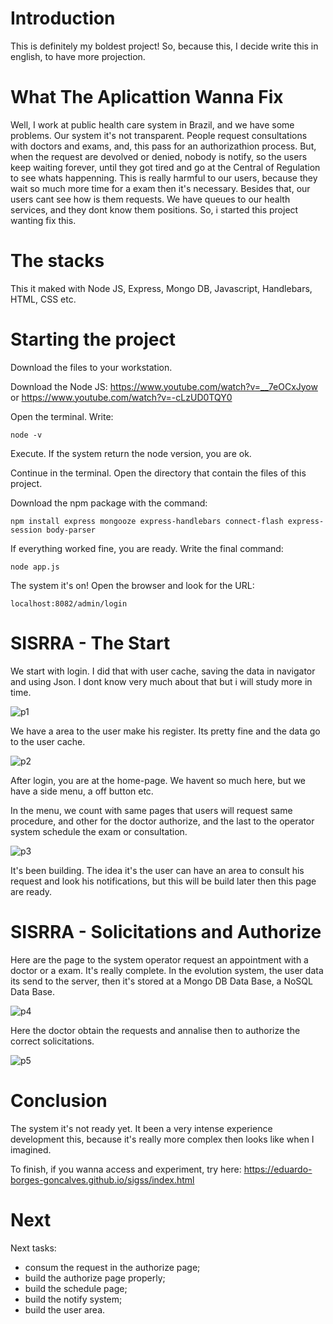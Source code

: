 # Introduction

This is definitely my boldest project! So, because this, I decide write this in english, to have more projection. 

# What The Aplicattion Wanna Fix

Well, I work at public health care system in Brazil, and we have some problems. Our system it's not transparent. People request consultations with doctors and exams, and, this pass for an authorizathion process. But, when the request are devolved or denied, nobody is notify, so the users keep waiting forever, until they got tired and go at the Central of Regulation to see whats happenning. This is really harmful to our users, because they wait so much more time for a exam then it's necessary. 
Besides that, our users cant see how is them requests. We have queues to our health services, and they dont know them positions. So, i started this project wanting fix this. 

# The stacks

This it maked with Node JS, Express, Mongo DB, Javascript, Handlebars, HTML, CSS etc. 


# Starting the project

Download the files to your workstation. 

Download the Node JS: https://www.youtube.com/watch?v=__7eOCxJyow or https://www.youtube.com/watch?v=-cLzUD0TQY0

Open the terminal. Write: 

`node -v`

Execute. If the system return the node version, you are ok. 

Continue in the terminal. Open the directory that contain the files of this project. 

Download the npm package with the command: 

`npm install express mongooze express-handlebars connect-flash express-session body-parser`

If everything worked fine, you are ready. Write the final command: 

``node app.js``

The system it's on! Open the browser and look for the URL: 

`localhost:8082/admin/login`

# SISRRA - The Start

We start with login. I did that with user cache, saving the data in navigator and using Json. I dont know very much about that but i will study more in time.


![p1](https://user-images.githubusercontent.com/92747098/150890060-1dbbae04-79ab-438a-a2e6-43fa14698515.jpeg)


We have a area to the user make his register. Its pretty fine and the data go to the user cache. 


![p2](https://user-images.githubusercontent.com/92747098/150890173-6b3b02c3-a38d-4870-b4af-7d7f85b42c37.jpeg)


After login, you are at the home-page. We havent so much here, but we have a side menu, a off button etc. 


In the menu, we count with same pages that users will request same procedure, and other for the doctor authorize, and the last to the operator system schedule the exam or consultation. 


![p3](https://user-images.githubusercontent.com/92747098/150890202-4e60dccb-45d2-4299-a7a4-ea1ce8d9a2d4.jpeg)


It's been building. The idea it's the user can have an area to consult his request and look his notifications, but this will be build later then this page are ready. 


# SISRRA - Solicitations and Authorize

Here are the page to the system operator request an appointment with a doctor or a exam. It's really complete. In the evolution system, the user data its send to the server, then it's stored at a Mongo DB Data Base, a NoSQL Data Base. 


![p4](https://user-images.githubusercontent.com/92747098/150890356-0ec478fd-e96f-46c2-90b3-d21305c14ebb.jpeg)


Here the doctor obtain the requests and annalise then to authorize the correct solicitations. 


![p5](https://user-images.githubusercontent.com/92747098/150890446-52f781b5-6e61-4b4f-beb0-9f8be7e2f311.jpeg)


# Conclusion 

The system it's not ready yet. It been a very intense experience development this, because it's really more complex then looks like when I imagined. 

To finish, if you wanna access and experiment, try here: https://eduardo-borges-goncalves.github.io/sigss/index.html

# Next

Next tasks: 
- consum the request in the authorize page;
- build the authorize page properly;
- build the schedule page; 
- build the notify system; 
- build the user area. 
